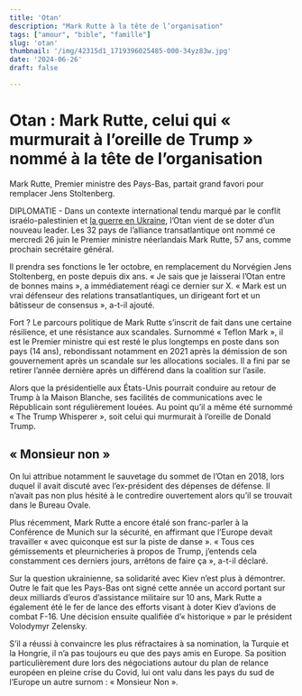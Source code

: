 ```yaml
---
title: 'Otan'
description: "Mark Rutte à la tête de l’organisation" 
tags: ["amour", "bible", "famille"]
slug: 'otan'
thumbnail: '/img/42315d1_1719396025485-000-34yz83w.jpg'
date: '2024-06-26'
draft: false

---
```


# Otan : Mark Rutte, celui qui « murmurait à l’oreille de Trump » nommé à la tête de l’organisation



Mark Rutte, Premier ministre des Pays-Bas, partait grand favori pour remplacer Jens Stoltenberg.

DIPLOMATIE - Dans un contexte international tendu marqué par le conflit israélo-palestinien et <a href="https://www.huffingtonpost.fr/international/article/guerre-en-ukraine-comment-cette-coalition-veut-kiev-avec-des-f-16_218002.html" class="lien" target="_blank">la guerre en Ukraine</a>, l’Otan vient de se doter d’un nouveau leader. Les 32 pays de l’alliance transatlantique ont nommé ce mercredi 26 juin le Premier ministre néerlandais Mark Rutte, 57 ans, comme prochain secrétaire général.

Il prendra ses fonctions le 1er octobre, en remplacement du Norvégien Jens Stoltenberg, en poste depuis dix ans. « Je sais que je laisserai l’Otan entre de bonnes mains », a immédiatement réagi ce dernier sur X. « Mark est un vrai défenseur des relations transatlantiques, un dirigeant fort et un bâtisseur de consensus », a-t-il ajouté.

Fort ? Le parcours politique de Mark Rutte s’inscrit de fait dans une certaine résilience, et une résistance aux scandales. Surnommé « Teflon Mark », il est le Premier ministre qui est resté le plus longtemps en poste dans son pays (14 ans), rebondissant notamment en 2021 après la démission de son gouvernement après un scandale sur les allocations sociales. Il a fini par se retirer l’année dernière après un différend dans la coalition sur l’asile.

Alors que la présidentielle aux États-Unis pourrait conduire au retour de Trump à la Maison Blanche, ses facilités de communications avec le Républicain sont régulièrement louées. Au point qu’il a même été surnommé « The Trump Whisperer », soit celui qui murmurait à l’oreille de Donald Trump.

## « Monsieur non »
On lui attribue notamment le sauvetage du sommet de l’Otan en 2018, lors duquel il avait discuté avec l’ex-président des dépenses de défense. Il n’avait pas non plus hésité à le contredire ouvertement alors qu’il se trouvait dans le Bureau Ovale.

Plus récemment, Mark Rutte a encore étalé son franc-parler à la Conférence de Munich sur la sécurité, en affirmant que l’Europe devait travailler « avec quiconque est sur la piste de danse ». « Tous ces gémissements et pleurnicheries à propos de Trump, j’entends cela constamment ces derniers jours, arrêtons de faire ça », a-t-il déclaré.

Sur la question ukrainienne, sa solidarité avec Kiev n’est plus à démontrer. Outre le fait que les Pays-Bas ont signé cette année un accord portant sur deux milliards d’euros d’assistance militaire sur 10 ans, Mark Rutte a également été le fer de lance des efforts visant à doter Kiev d’avions de combat F-16. Une décision ensuite qualifiée d’« historique » par le président Volodymyr Zelensky.

S’il a réussi à convaincre les plus réfractaires à sa nomination, la Turquie et la Hongrie, il n’a pas toujours eu que des pays amis en Europe. Sa position particulièrement dure lors des négociations autour du plan de relance européen en pleine crise du Covid, lui ont valu dans les pays du sud de l’Europe un autre surnom : « Monsieur Non ».